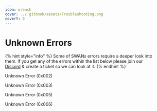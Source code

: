 ```yaml
---
icon: wrench
cover: ../.gitbook/assets/Troubleshooting.png
coverY: 0
---
```


# Unknown Errors

{% hint style="info" %}
Some of SWANs errors require a deeper look into them. If you get any of the errors within the list below please join our [Discord](https://discord.gg/swan) & create a ticket so we can look at it.
{% endhint %}

Unknown Error (0x002)

Unknown Error (0x003)

Unknown Error (0x005)

Unknown Error (0x006)
